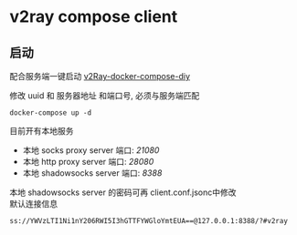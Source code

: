 # v2ray compose client

## 启动
配合服务端一键启动 [v2Ray-docker-compose-diy](https://github.com/ebitgeek/v2Ray-docker-compose-diy)

修改 uuid 和 服务器地址 和端口号, 必须与服务端匹配

```shell
docker-compose up -d
```

目前开有本地服务
* 本地 socks proxy server 端口: *21080*
* 本地 http proxy server 端口: *28080*
* 本地 shadowsocks server 端口: *8388*

本地 shadowsocks server 的密码可再 client.conf.jsonc中修改  
默认连接信息
```
ss://YWVzLTI1Ni1nY206RWI5I3hGTTFYWGloYmtEUA==@127.0.0.1:8388/?#v2ray
```
